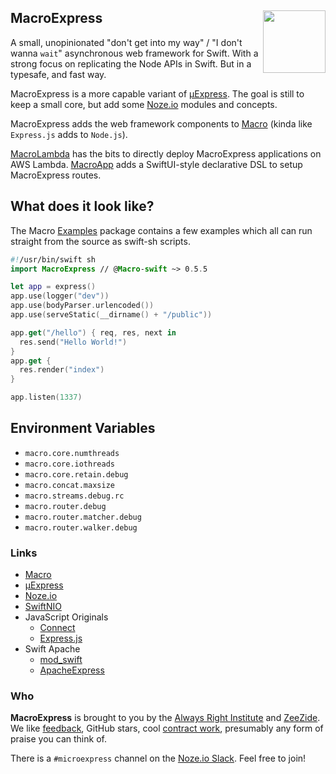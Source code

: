 <h2>MacroExpress
  <img src="http://zeezide.com/img/macro/MacroExpressIcon128.png"
       align="right" width="100" height="100" />
</h2>

A small, unopinionated "don't get into my way" / "I don't wanna `wait`" 
asynchronous web framework for Swift.
With a strong focus on replicating the Node APIs in Swift.
But in a typesafe, and fast way.

MacroExpress is a more capable variant of 
[µExpress](https://github.com/NozeIO/MicroExpress).
The goal is still to keep a small core, but add some 
[Noze.io](http://noze.io)
modules and concepts.

MacroExpress adds the web framework components to
[Macro](https://github.com/Macro-swift/Macro/)
(kinda like `Express.js` adds to `Node.js`).

[MacroLambda](https://github.com/Macro-swift/MacroLambda) has the bits to
directly deploy MacroExpress applications on AWS Lambda.
[MacroApp](https://github.com/Macro-swift/MacroApp) adds a SwiftUI-style
declarative DSL to setup MacroExpress routes.


## What does it look like?

The Macro [Examples](https://github.com/Macro-swift/Examples) package 
contains a few examples which all can run straight from the source as
swift-sh scripts.

```swift
#!/usr/bin/swift sh
import MacroExpress // @Macro-swift ~> 0.5.5

let app = express()
app.use(logger("dev"))
app.use(bodyParser.urlencoded())
app.use(serveStatic(__dirname() + "/public"))

app.get("/hello") { req, res, next in
  res.send("Hello World!")
}
app.get {
  res.render("index")
}

app.listen(1337)
```

## Environment Variables

- `macro.core.numthreads`
- `macro.core.iothreads`
- `macro.core.retain.debug`
- `macro.concat.maxsize`
- `macro.streams.debug.rc`
- `macro.router.debug`
- `macro.router.matcher.debug`
- `macro.router.walker.debug`

### Links

- [Macro](https://github.com/Macro-swift/Macro/)
- [µExpress](http://www.alwaysrightinstitute.com/microexpress-nio2/)
- [Noze.io](http://noze.io)
- [SwiftNIO](https://github.com/apple/swift-nio)
- JavaScript Originals
  - [Connect](https://github.com/senchalabs/connect)
  - [Express.js](http://expressjs.com/en/starter/hello-world.html)
- Swift Apache
  - [mod_swift](http://mod-swift.org)
  - [ApacheExpress](http://apacheexpress.io)

### Who

**MacroExpress** is brought to you by
the
[Always Right Institute](http://www.alwaysrightinstitute.com)
and
[ZeeZide](http://zeezide.de).
We like 
[feedback](https://twitter.com/ar_institute), 
GitHub stars, 
cool [contract work](http://zeezide.com/en/services/services.html),
presumably any form of praise you can think of.

There is a `#microexpress` channel on the 
[Noze.io Slack](http://slack.noze.io/). Feel free to join!
